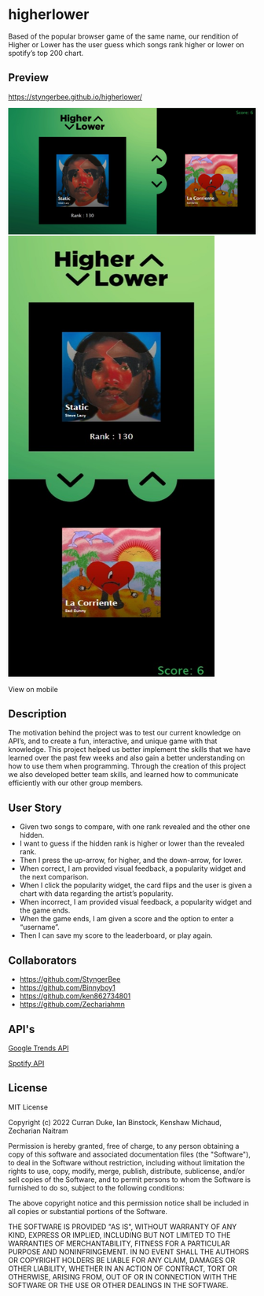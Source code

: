# higherlower
Based of the popular browser game of the same name, our rendition of Higher or Lower has the user guess which songs rank higher or lower on spotify’s top 200 chart.

## Preview

https://styngerbee.github.io/higherlower/

<img src="./assets/images/higher-lower-desktop.jpeg">

<img src="./assets/images/higher-lower-mobile.jpeg" width="420" height="896">

View on mobile

## Description

The motivation behind the project was to test our current knowledge on API’s, and to create a fun, interactive, and unique game with that knowledge. This project helped us better implement the skills that we have learned over the past few weeks and also gain a better understanding on how to use them when programming. Through the creation of this project we also developed better team skills, and learned how to communicate efficiently with our other group members.


## User Story

- Given two songs to compare, with one rank revealed and the other one hidden.
- I want to guess if the hidden rank is higher or lower than the revealed rank.
- Then I press the up-arrow, for higher, and the down-arrow, for lower.
- When correct, I am provided visual feedback,  a popularity widget and the next  comparison.
- When I click the popularity widget, the card flips and the user is given a chart with data regarding the artist’s popularity.
- When incorrect, I am provided visual feedback, a popularity widget and the game ends.
- When the game ends, I am given a score and the option to enter a “username”.
- Then I can save my score to the leaderboard, or play again. 


## Collaborators
- https://github.com/StyngerBee
- https://github.com/Binnyboy1
- https://github.com/ken862734801
- https://github.com/Zechariahmn

## API's 
[Google Trends API](https://www.npmjs.com/package/google-trends-api)

[Spotify API](https://rapidapi.com/airaudoeduardo/api/spotify81)


## License 
MIT License

Copyright (c) 2022 Curran Duke, Ian Binstock, Kenshaw Michaud, Zecharian Naitram

Permission is hereby granted, free of charge, to any person obtaining a copy
of this software and associated documentation files (the "Software"), to deal
in the Software without restriction, including without limitation the rights
to use, copy, modify, merge, publish, distribute, sublicense, and/or sell
copies of the Software, and to permit persons to whom the Software is
furnished to do so, subject to the following conditions:

The above copyright notice and this permission notice shall be included in all
copies or substantial portions of the Software.

THE SOFTWARE IS PROVIDED "AS IS", WITHOUT WARRANTY OF ANY KIND, EXPRESS OR
IMPLIED, INCLUDING BUT NOT LIMITED TO THE WARRANTIES OF MERCHANTABILITY,
FITNESS FOR A PARTICULAR PURPOSE AND NONINFRINGEMENT. IN NO EVENT SHALL THE
AUTHORS OR COPYRIGHT HOLDERS BE LIABLE FOR ANY CLAIM, DAMAGES OR OTHER
LIABILITY, WHETHER IN AN ACTION OF CONTRACT, TORT OR OTHERWISE, ARISING FROM,
OUT OF OR IN CONNECTION WITH THE SOFTWARE OR THE USE OR OTHER DEALINGS IN THE
SOFTWARE.
